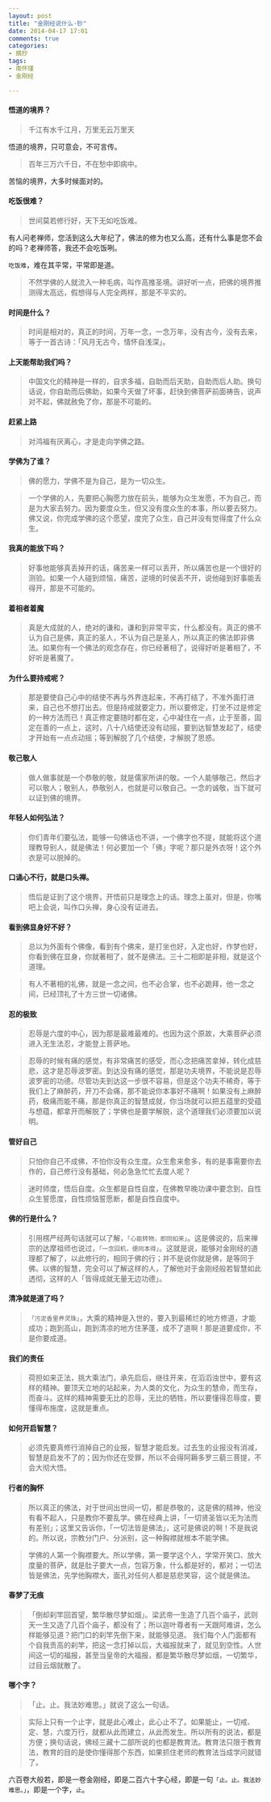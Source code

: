 ```yaml
---
layout: post
title: "金刚经说什么·钞"
date: 2014-04-17 17:01
comments: true
categories:
- 摘抄
tags:
- 南怀瑾
- 金刚经

---
```


#### 悟道的境界？

> 千江有水千江月，万里无云万里天

悟道的境界，只可意会，不可言传。

> 百年三万六千日，不在愁中即病中。

苦恼的境界，大多时候面对的。


#### 吃饭很难？

> 世间莫若修行好，天下无如吃饭难。

有人问老禅师，您活到这么大年纪了，佛法的修为也又么高，还有什么事是您不会的吗？老禅师答，我还不会吃饭咧。

`吃饭难`，难在其平常，平常即是道。

> 不然学佛的人就流入一种毛病，叫作高推圣境。讲好听一点，把佛的境界推测得太高远，假想得与人完全两样，那是不平实的。

#### 时间是什么？

> 时间是相对的，真正的时间，万年一念，一念万年，没有古今，没有去来，等于一首古诗：「风月无古今，情怀自浅深」。


#### 上天能帮助我们吗？

> 中国文化的精神是一样的，自求多福，自助而后天助，自助而后人助。换句话说，你自助而后佛助，如果今天做了坏事，赶快到佛菩萨前面祷告，说声对不起，佛就赦免了你，那是不可能的。


#### 赶紧上路

> 对鸿福有厌离心，才是走向学佛之路。


#### 学佛为了谁？

> 佛的愿力，学佛不是为自己，是为一切众生。

> 一个学佛的人，先要把心胸愿力放在前头，能够为众生发愿，不为自己，而是为大家去努力。因为要度众生，但又没有度众生的本事，所以要去努力。佛又说，你完成学佛的这个愿望，度完了众生，自己并没有觉得度了什么众生。


#### 我真的能放下吗？

> 好事他能够真丢掉开的话，痛苦来一样可以丢开，所以痛苦也是一个很好的测验。如果一个人碰到烦恼，痛苦，逆境的时侯丢不开，说他碰到好事能丢得开，那是不可能的。


#### 着相者着魔

> 真是大成就的人，绝对的谦和，谦和到非常平实，什么都没有。真正的佛不认为自己是佛，真正的圣人，不认为自己是圣人，所以真正的佛法即非佛法。如果你有一个佛法的观念存在，你已经著相了，说得好听是著相了，不好听是著魔了。


#### 为什么要持戒呢？

> 那是要使自己心中的结使不再与外界连起来，不再打结了，不准外面打进来，自己也不想打出去。但是持戒就要定力，所以要修定，打坐不过是修定的一种方法而已！真正修定要随时都在定，心中凝住在一点，止于至善，固定在善的一点上，这时，八十八结使还没有动摇，要到达智慧发起了，结使才开始有一点点动摇；等到解脱了几个结使，才解脱了思惑。


#### 敬己敬人

> 做人做事就是一个恭敬的敬，就是儒家所讲的敬。一个人能够敬己，然后才可以敬人；敬别人，恭敬别人，也就是可以敬自己。一念的诚敬，当下就可以证到佛的境界。


#### 年轻人如何弘法？

> 你们青年们要弘法，能够一句佛话也不讲，一个佛字也不提，就能将这个道理教导别人，就是佛法！何必要加一个「佛」字呢？那只是外衣呀！这个外衣是可以脱掉的。


#### 口诵心不行，就是口头禅。

> 悟后是证到了这个境界，开悟前只是理念上的话。理念上虽对，但是，你嘴吧上会说，叫作口头禅，身心没有证进去。


#### 看到佛显身好不好？

> 总以为外面有个佛像，看到有个佛来，是打坐也好，入定也好，作梦也好，你看到佛在显身，你就著相了，就不是佛法。三十二相即是非相，就是这个道理。

> 有人不著相的礼佛，就是一念之间，也不必合掌，也不必跪拜，他一念之间，已经顶礼了十方三世一切诸佛。


#### 忍的极致

> 忍辱是六度的中心，因为那是最难最难的。也因为这个原故，大乘菩萨必须进入无生法忍，才能登上菩萨地。

> 忍辱的时候有痛的感觉，有非常痛苦的感受，而心念把痛苦拿掉，转化成慈悲，这才是忍辱波罗密。到达没有痛的感觉，那是功夫境界，不能说是忍辱波罗密的功德。尽管功夫到达这一步很不容易，但是这个功夫不稀奇，等于我们上了麻醉药，开刀不会痛，那不能说你本事好不痛啊！如果没有上麻醉药，极痛而能不痛，那是你真正的智慧成就，你当场就可以把五蕴里的受蕴与想蕴，都拿开而解脱了；学佛也是要学解脱，这个道理我们必须要加以说明。


#### 管好自己

> 只怕你自己不成佛，不怕你没有众生度。众生愈来愈多，有的是事需要你去作的，自己修行没有基础，何必急急忙忙去度人呢？

> 迷时师度，悟后自度。众生都是自性自度，在佛教早晚功课中要念到，自性众生誓愿度，自性烦恼誓愿断，都是自性自度中。


#### 佛的行是什么？

> 引用楞严经两句话就可以了解，`「心能转物，即同如来」`。这是佛说的，后来禅宗的达摩祖师也说过，`「一念回机，便同本得」`。这就是说，能够对金刚经的道理都了解了，以此修行的，相同于佛的行；并不是说你就是佛，是等同于佛。以佛的智慧，完全可以了解这样的人，了解他对于金刚经般若智慧如此透彻，这样的人「皆得成就无量无边功德」。


#### 清净就是道了吗？

> `「污泥香里养灵珠」`，大乘的精神是入世的，要入到最稀烂的地方修道，才能成功；跑到高山，跑到清凉的地方住茅蓬，成不了道啊！那是道要成你，不是你要成道。


#### 我们的责任

> 荷担如来正法，挑大乘法门，承先启后，继往开来，在滔滔浊世中，要有这样的精神。要顶天立地的站起来，为人类的文化，为众生的慧命，而生存，而奋斗。这样的精神需要无比的忍辱，无比的牺牲，所以要懂得忍辱度，要懂得布施度，这就是重点。


#### 如何开启智慧？

> 必须先要真修行消掉自己的业报，智慧才能启发。过去生的业报没有消减，智慧是启发不了的；因为你还在受罪，所以不会得阿耨多罗三藐三菩提，不会大彻大悟。


#### 行者的胸怀

> 所以真正的佛法，对于世间出世间一切，都是恭敬的，这是佛的精神，他没有看不起人，只是教你不要乱学。佛在经典上讲，「一切贤圣皆以无为法而有差别」；这里又告诉你，「一切法皆是佛法」，这可是佛说的啊！不是我说的。所以说，宗教分门户、分派别，这一种胸襟就根本不能学佛。

> 学佛的人第一个胸襟要大。所以学佛，第一要学这个人，学常开笑口、放大度量的菩萨，就是肚子要大一点，包容万象，什么都是好的，都对；一切法皆是佛法，先学他胸襟大，面孔对任何人都是慈悲笑容，这个就是佛法。


#### 春梦了无痕

> 「倒却刹竿回首望，繁华散尽梦如烟」。梁武帝一生造了几百个庙子，武则天一生又造了几百个庙子，都没有了；所以迦叶尊者有一天跟阿难讲，怎么样能够见道？把门口的刹竿先倒下来，就能够见道。
我们每个人门面都有个自我贡高的刹竿，把这一念打掉以后，大福报就来了，就见到空性。人世间这一切的福报，甚至当皇帝的大福报，都是繁华散尽梦如烟，一切繁华，过目云烟就散了。


#### 哪个字？

> 「止。止。我法妙难思。」就说了这么一句话。

> 实际上只有一个止字，就是此心难止，此心止不了。如果能止，一切戒、定、慧，六度万行，就都从此而建立，从此而发生。所以所有的说法，都是方便；换句话说，佛经三藏十二部所说的也都是教育法。教育法只限于教育法，教育的目的是使你懂得那个东西，如果抓住老师的教育法当成学问就错了。


六百卷大般若，即是一卷金刚经，即是二百六十字心经，即是一句`「止。止。我法妙难思。」`，即是一个字，`止`。